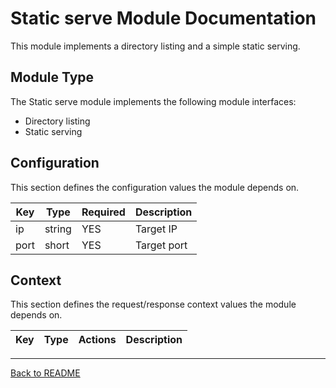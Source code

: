 # Static serve Module Documentation

This module implements a directory listing and a simple static serving.

## Module Type

The Static serve module implements the following module interfaces:
 - Directory listing
 - Static serving

## Configuration

This section defines the configuration values the module depends on.

| Key | Type | Required | Description |
|-----|------|----------|-------------|
|ip   |string|YES      |Target IP     |
|port |short |YES       |Target port  |

## Context

This section defines the request/response context values the module depends on.

| Key | Type | Actions | Description |
|-----|------|---------|-------------|

---
[Back to README](../../README.md)
